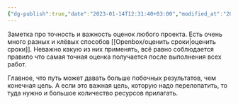 ```yaml
---
{"dg-publish":true,"date":"2023-01-14T12:31:40+03:00","modified_at":"2023-07-10T10:18:15+03:00","dg-path":"/конец проекта не виден в начале.md","permalink":"/konecz-proekta-ne-viden-v-nachale/","dgPassFrontmatter":true}
---
```



Заметка про точность и важность оценок любого проекта. Есть очень много разных и клёвых способов [[Openbox/оценить сроки|оценить сроки]].
Неважно какую из них применять, всё равно соблюдается правило что самая точная оценка получается после выполнения всех работ.

Главное, что путь может давать больше побочных результатов, чем конечная цель. А если это важная цель, которую надо перелопатить, то туда нужно и большое количество ресурсов прилагать.
